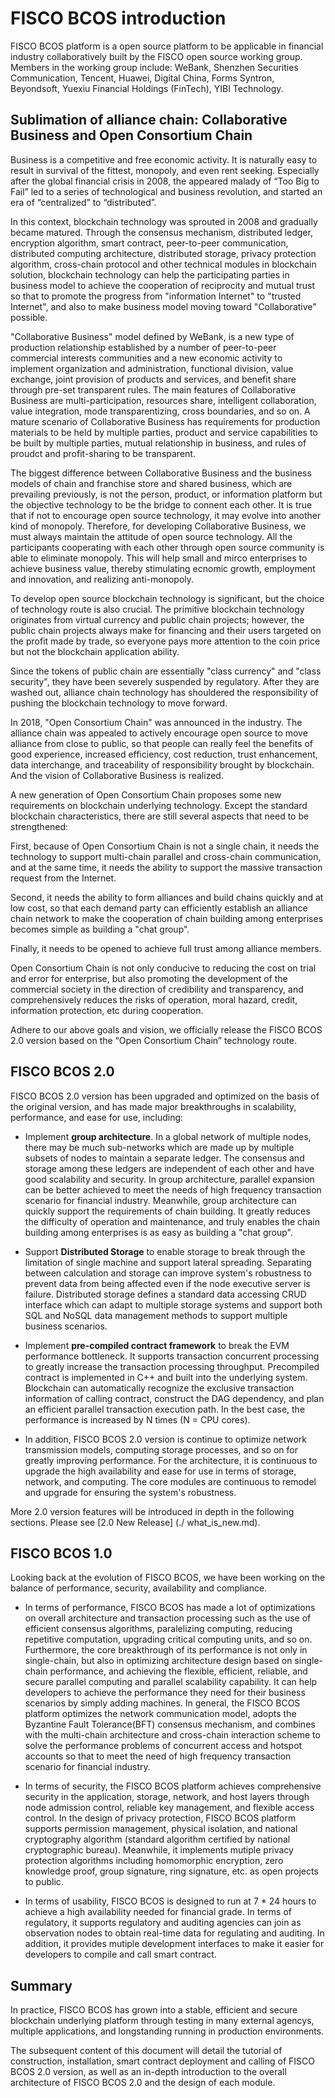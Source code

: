 # FISCO BCOS introduction

FISCO BCOS platform is a open source platform to be applicable in financial industry collaboratively built by the FISCO open source working group. Members in the working group include: WeBank, Shenzhen Securities Communication, Tencent, Huawei, Digital China, Forms Syntron, Beyondsoft, Yuexiu Financial Holdings (FinTech), YIBI Technology.

## Sublimation of alliance chain: Collaborative Business and Open Consortium Chain

Business is a competitive and free economic activity. It is naturally easy to result in survival of the fittest, monopoly, and even rent seeking. Especially after the global financial crisis in 2008, the appeared malady of “Too Big to Fail” led to a series of technological  and business revolution, and started an era of “centralized” to “distributed”.

In this context, blockchain technology was sprouted in 2008 and gradually became matured. Through the consensus mechanism, distributed ledger, encryption algorithm, smart contract, peer-to-peer communication, distributed computing architecture, distributed storage, privacy protection algorithm, cross-chain protocol and other technical modules in blockchain solution, blockchain technology can help the participating parties in business model to achieve the cooperation of reciprocity and mutual trust so that to promote the progress from "information Internet" to "trusted Internet", and also to make business model moving toward "Collaborative" possible.

"Collaborative Business" model defined by WeBank, is a new type of production relationship established by a number of peer-to-peer commercial interests communities and a new economic activity to implement organization and administration, functional division, value exchange, joint provision of products and services, and benefit share through pre-set transparent rules. The main features of Collaborative Business are multi-participation, resources share, intelligent collaboration, value integration, mode transparentizing, cross boundaries, and so on. A mature scenario of Collaborative Business has requirements for production materials to be held by multiple parties, product and service capabilities to be built by multiple parties, mutual relationship in business, and rules of proudct and profit-sharing to be transparent.

The biggest difference between Collaborative Business and the business models of chain and franchise store and shared business, which are prevailing previously, is not the person, product, or information platform but the objective technology to be the bridge to connent each other. It is true that if not to encourage open source technology, it may evolve into another kind of monopoly. Therefore, for developing Collaborative Business, we must always maintain the attitude of open source technology. All the participants cooperating with each other through open source community is able to eliminate monopoly. This will help small and mirco enterprises to achieve business value, thereby stimulating ecnomic growth, employment and innovation, and realizing anti-monopoly.

To develop open source blockchain technology is significant, but the choice of technology route is also crucial. The primitive blockchain technology originates from virtual currency and public chain projects; however, the public chain projects always make for financing and their users targeted on the profit made by trade, so everyone pays more attention to the coin price but not the blockchain application ability.

Since the tokens of public chain are essentially "class currency" and "class security", they have been severely suspended by regulatory. After they are washed out, alliance chain technology has shouldered the responsibility of pushing the blockchain technology to move forward.

In 2018, "Open Consortium Chain" was announced in the industry. The alliance chain was appealed to actively encourage open source to move alliance from close to public, so that people can really feel the benefits of good experience, increased efficiency, cost reduction, trust enhancement, data interchange, and traceability of responsibility brought by blockchain. And the vision of Collaborative Business is realized.

A new generation of Open Consortium Chain proposes some new requirements on blockchain underlying technology. Except the standard blockchain characteristics, there are still several aspects that need to be strengthened:

First, because of Open Consortium Chain is not a single chain, it needs the technology to support multi-chain parallel and cross-chain communication, and at the same time, it needs the ability to support the massive transaction request from the Internet.

Second, it needs the ability to form alliances and build chains quickly and at low cost, so that each demand party can efficiently establish an alliance chain network to make the cooperation of chain building among enterprises becomes simple as building a "chat group".

Finally, it needs to be opened to achieve full trust among alliance members.

Open Consortium Chain is not only conducive to reducing the cost on trial and error for enterprise, but also promoting the development of the commercial society in the direction of credibility and transparency, and comprehensively reduces the risks of operation, moral hazard, credit, information protection, etc during cooperation.

Adhere to our above goals and vision, we officially release the FISCO BCOS 2.0 version based on the “Open Consortium Chain” technology route.

## FISCO BCOS 2.0
FISCO BCOS 2.0 version has been upgraded and optimized on the basis of the original version, and has made major breakthroughs in scalability, performance, and ease for use, including:

- Implement **group architecture**. In a global network of multiple nodes, there may be much sub-networks which are made up by multiple subsets of nodes to maintain a separate ledger. The consensus and storage among these ledgers are independent of each other and have good scalability and security. In group architecture, parallel expansion can be better achieved to meet the needs of high frequency transaction scenario for financial industry. Meanwhile, group architecture can quickly support the requirements of chain building. It greatly reduces the difficulty of operation and maintenance, and truly enables the chain building among enterprises is as easy as building a "chat group".

- Support **Distributed Storage** to enable storage to break through the limitation of single machine and support lateral spreading. Separating between calculation and storage can improve system's robustness to prevent data from being affected even if the node executive server is failure. Distributed storage defines a standard data accessing CRUD interface which can adapt to multiple storage systems and support both SQL and NoSQL data management methods to support multiple business scenarios.

- Implement **pre-compiled contract framework** to break the EVM performance bottleneck. It supports transaction concurrent processing to greatly increase the transaction processing throughput. Precompiled contract is implemented in C++ and built into the underlying system. Blockchain can automatically recognize the exclusive transaction information of calling contract, construct the DAG dependency, and plan an efficient parallel transaction execution path. In the best case, the performance is increased by N times (N = CPU cores).

- In addition, FISCO BCOS 2.0 version is continue to optimize network transmission models, computing storage processes, and so on for greatly improving performance. For the architecture, it is continuous to upgrade the high availability and ease for use in terms of storage, network, and computing. The core modules are continuous to remodel and upgrade for ensuring the system's robustness.

More 2.0 version features will be introduced in depth in the following sections. Please see [2.0 New Release] (./ what_is_new.md).

## FISCO BCOS 1.0
Looking back at the evolution of FISCO BCOS, we have been working on the balance of performance, security, availability and compliance.

- In terms of performance, FISCO BCOS has made a lot of optimizations on overall architecture and transaction processing such as the use of efficient consensus algorithms, paralelizing computing, reducing repetitive computation, upgrading critical computing units, and so on. Furthermore, the core breakthrough of its performance is not only in single-chain, but also in optimizing architecture design based on single-chain performance, and achieving the flexible, efficient, reliable, and secure parallel computing and parallel scalability capability. It can help developers to achieve the performance they need for their business scenarios by simply adding machines. In general, the FISCO BCOS platform optimizes the network communication model, adopts the Byzantine Fault Tolerance(BFT) consensus mechanism, and combines with the multi-chain architecture and cross-chain interaction scheme to solve the performance problems of concurrent access and hotspot accounts so that to meet the need of high frequency transaction scenario for financial industry.

- In terms of security, the FISCO BCOS platform achieves comprehensive security in the application, storage, network, and host layers through node admission control, reliable key management, and flexible access control. In the design of privacy protection, FISCO BCOS platform supports permission management, physical isolation, and national cryptography algorithm (standard algorithm certified by national cryptographic bureau). Meanwhile, it implements mutiple privacy protection algorithms including homomorphic encryption, zero knowledge proof, group signature, ring signature, etc. as open projects to public.

- In terms of usability, FISCO BCOS is designed to run at 7 * 24 hours to achieve a high availability needed for financial grade. In terms of regulatory, it supports regulatory and auditing agencies can join as observation nodes to obtain real-time data for regulating and auditing. In addition, it provides mutiple development interfaces to make it easier for developers to compile and call smart contract.

## Summary

In practice, FISCO BCOS has grown into a stable, efficient and secure blockchain underlying platform through testing in many external agencys, multiple applications, and longstanding running in production environments.

The subsequent content of this document will detail the tutorial of construction, installation, smart contract deployment and calling of FISCO BCOS 2.0 version, as well as an in-depth introduction to the overall architecture of FISCO BCOS 2.0 and the design of each module.

